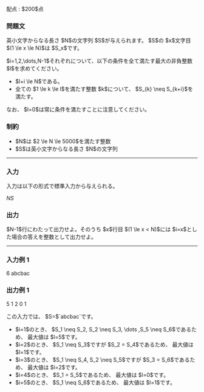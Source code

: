 
<div>

<span>

<span>

<p>
配点 : $200$点
</p>

<div>

<section>

### **問題文**

<p>
英小文字からなる長さ $N$の文字列 $S$が与えられます。 $S$の $x$文字目 $(1 \le x \le N)$は $S_x$です。
</p>

<p>
$i=1,2,\dots,N-1$それぞれについて、以下の条件を全て満たす最大の非負整数 $l$を求めてください。
</p>

<ul>

<li>
$l+i \le N$である。
</li>

<li>
全ての $1 \le k \le l$を満たす整数 $k$について、 $S_{k} \neq S_{k+i}$を満たす。
</li>

</ul>

<p>
なお、 $l=0$は常に条件を満たすことに注意してください。
</p>

</section>

</div>

<div>

<section>

### **制約**

<ul>

<li>
$N$は $2 \le N \le 5000$を満たす整数
</li>

<li>
$S$は英小文字からなる長さ $N$の文字列
</li>

</ul>

</section>

</div>

---

<div>

<div>

<section>

### **入力**

<p>
入力は以下の形式で標準入力から与えられる。
</p>

<div>

$N$$S$
</div>

</section>

</div>

<div>

<section>

### **出力**

<p>
$N-1$行にわたって出力せよ。そのうち $x$行目 $(1 \le x < N)$には $i=x$とした場合の答えを整数として出力せよ。
</p>

</section>

</div>

</div>

---

<div>

<section>

### **入力例 1**

<div>

6
abcbac

</div>

</section>

</div>

<div>

<section>

### **出力例 1**

<div>

5
1
2
0
1

</div>

<p>
この入力では、 $S=$`abcbac`です。  
</p>

<ul>

<li>
$i=1$のとき、 $S_1 \neq S_2, S_2 \neq S_3, \dots ,S_5 \neq S_6$であるため、 最大値は $l=5$です。
</li>

<li>
$i=2$のとき、 $S_1 \neq S_3$ですが $S_2 = S_4$であるため、 最大値は $l=1$です。
</li>

<li>
$i=3$のとき、 $S_1 \neq S_4, S_2 \neq S_5$ですが $S_3 = S_6$であるため、 最大値は $l=2$です。
</li>

<li>
$i=4$のとき、 $S_1 = S_5$であるため、 最大値は $l=0$です。
</li>

<li>
$i=5$のとき、 $S_1 \neq S_6$であるため、 最大値は $l=1$です。
</li>

</ul>

</section>

</div>

</span>

</span>

</div>
